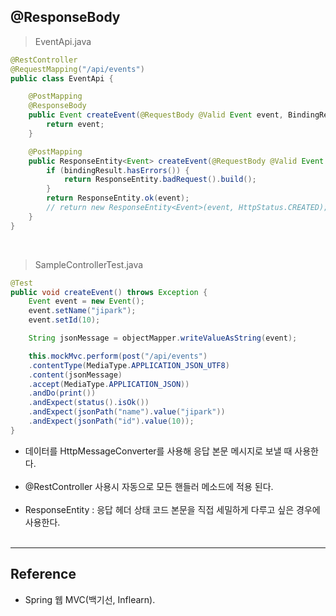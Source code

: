 @ResponseBody
-------------

> EventApi.java

```java
@RestController
@RequestMapping("/api/events")
public class EventApi {

    @PostMapping
    @ResponseBody
    public Event createEvent(@RequestBody @Valid Event event, BindingResult bindingResult) {
        return event;
    }

    @PostMapping
    public ResponseEntity<Event> createEvent(@RequestBody @Valid Event event, BindingResult bindingResult) {
        if (bindingResult.hasErrors()) {
            return ResponseEntity.badRequest().build();
        }
        return ResponseEntity.ok(event);
        // return new ResponseEntity<Event>(event, HttpStatus.CREATED);
    }
}
```

<br>

> SampleControllerTest.java

```java
@Test
public void createEvent() throws Exception {
    Event event = new Event();
    event.setName("jipark");
    event.setId(10);

    String jsonMessage = objectMapper.writeValueAsString(event);

    this.mockMvc.perform(post("/api/events")
    .contentType(MediaType.APPLICATION_JSON_UTF8)
    .content(jsonMessage)
    .accept(MediaType.APPLICATION_JSON))
    .andDo(print())
    .andExpect(status().isOk())
    .andExpect(jsonPath("name").value("jipark"))
    .andExpect(jsonPath("id").value(10));
}
```

-	데이터를 HttpMessageConverter를 사용해 응답 본문 메시지로 보낼 때 사용한다.<br><br>
-	@RestController 사용시 자동으로 모든 핸들러 메소드에 적용 된다.<br><br>
-	ResponseEntity : 응답 헤더 상태 코드 본문을 직접 세밀하게 다루고 싶은 경우에 사용한다.<br><br>

---

Reference
---------

-	Spring 웹 MVC(백기선, Inflearn).<br><br>

